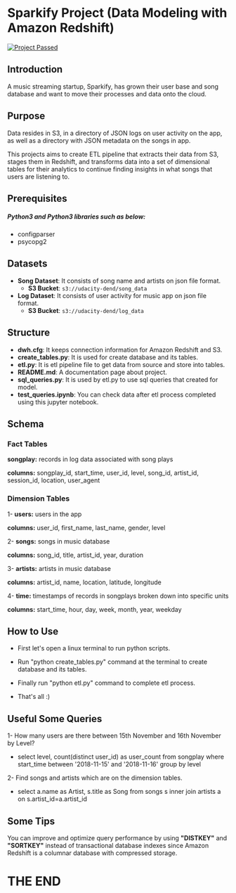 # Sparkify Project (Data Modeling with Amazon Redshift)
[![Project Passed](https://img.shields.io/badge/project-passed-success.svg)](https://img.shields.io/badge/project-passed-success.svg)

## Introduction

A music streaming startup, Sparkify, has grown their user base and song database and want to move their processes and data onto the cloud. 

## Purpose

Data resides in S3, in a directory of JSON logs on user activity on the app, as well as a directory with JSON metadata on the songs in app.

This projects aims to create ETL pipeline that extracts their data from S3, stages them in Redshift, and transforms data into a set of dimensional tables for their analytics to continue finding insights in what songs that users are listening to. 

## Prerequisites

##### Python3 and Python3 libraries such as below:
- configparser
- psycopg2

## Datasets

- **Song Dataset**: It consists of song name and artists on json file format.
  - **S3 Bucket**: ```s3://udacity-dend/song_data```
- **Log Dataset**: It consists of user activity for music app on json file format.
  - **S3 Bucket**: ```s3://udacity-dend/log_data```

## Structure

- **dwh.cfg**: It keeps connection information for Amazon Redshift and S3.
- **create_tables.py**: It is used for create database and its tables.
- **etl.py**: It is etl pipeline file to get data from source and store into tables.
- **README.md**: A documentation page about project.
- **sql_queries.py**: It is used by etl.py to use sql queries that created for model.
- **test_queries.ipynb**: You can check data after etl process completed using this jupyter notebook.

## Schema

### Fact Tables

**songplay:** records in log data associated with song plays

**columns:** songplay_id, start_time, user_id, level, song_id, artist_id, session_id, location, user_agent

### Dimension Tables

1- **users:** users in the app

**columns:** user_id, first_name, last_name, gender, level

2- **songs:** songs in music database

**columns:** song_id, title, artist_id, year, duration

3- **artists:** artists in music database

**columns:** artist_id, name, location, latitude, longitude

4- **time:** timestamps of records in songplays broken down into specific units

**columns:** start_time, hour, day, week, month, year, weekday

## How to Use

- First let's open a linux terminal to run python scripts.

- Run "python create_tables.py" command at the terminal to create database and its tables.

- Finally run "python etl.py" command to complete etl process.

- That's all :)

## Useful Some Queries

1- How many users are there between 15th November and 16th November by Level?

* select level, count(distinct user_id) as user_count from songplay where start_time between '2018-11-15' and '2018-11-16' group by level

2- Find songs and artists which are on the dimension tables.

* select a.name as Artist, s.title as Song from songs s inner join artists a on s.artist_id=a.artist_id

## Some Tips

You can improve and optimize query performance by using **"DISTKEY"** and **"SORTKEY"** instead of transactional database indexes since Amazon Redshift is a columnar database with compressed storage.

# THE END
